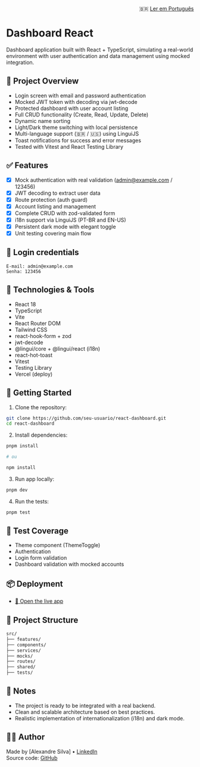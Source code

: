 <p align="right">
  🇧🇷 <a href="./README.pt-BR.md">Ler em Português</a>
</p>

# Dashboard React

Dashboard application built with React + TypeScript, simulating a real-world environment with user authentication and data management using mocked integration.

## 📌 Project Overview

- Login screen with email and password authentication
- Mocked JWT token with decoding via jwt-decode
- Protected dashboard with user account listing
- Full CRUD functionality (Create, Read, Update, Delete)
- Dynamic name sorting
- Light/Dark theme switching with local persistence
- Multi-language support (🇧🇷 / 🇺🇸) using LinguiJS
- Toast notifications for success and error messages
- Tested with Vitest and React Testing Library

## ✅ Features

- [x] Mock authentication with real validation (admin@example.com / 123456)
- [x] JWT decoding to extract user data
- [x] Route protection (auth guard)
- [x] Account listing and management
- [x] Complete CRUD with zod-validated form
- [x] i18n support via LinguiJS (PT-BR and EN-US)
- [x] Persistent dark mode with elegant toggle
- [x] Unit testing covering main flow

## 🔐 Login credentials

```
E-mail: admin@example.com
Senha: 123456
```

## 🚀 Technologies & Tools

- React 18
- TypeScript
- Vite
- React Router DOM
- Tailwind CSS
- react-hook-form + zod
- jwt-decode
- @lingui/core + @lingui/react (i18n)
- react-hot-toast
- Vitest
- Testing Library
- Vercel (deploy)

## 🚩 Getting Started

1. Clone the repository:

```bash
git clone https://github.com/seu-usuario/react-dashboard.git
cd react-dashboard
```

2. Install dependencies:

```bash
pnpm install

# ou

npm install
```

3. Run app locally:

```bash
pnpm dev
```

4. Run the tests:

```bash
pnpm test
```

## 🧪 Test Coverage

- Theme component (ThemeToggle)
- Authentication
- Login form validation
- Dashboard validation with mocked accounts

## 📦 Deployment

- [🔗 Open the live app](https://react-dashboard-sona.vercel.app/)

## 📝 Project Structure

```bash
src/
├── features/
├── components/
├── services/
├── mocks/
├── routes/
├── shared/
├── tests/
```

## 📎 Notes

- The project is ready to be integrated with a real backend.
- Clean and scalable architecture based on best practices.
- Realistic implementation of internationalization (i18n) and dark mode.

## 👨‍💻 Author

Made by [Alexandre Silva] • [LinkedIn](https://linkedin.com/in/ardsilva87)  
Source code: [GitHub](https://github.com/ardsilva/react-dashboard)
